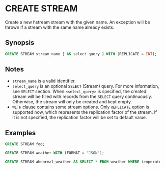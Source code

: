 CREATE STREAM
=============

Create a new hstream stream with the given name. An exception will be thrown if a stream with the same name already exists.

## Synopsis

```sql
CREATE STREAM stream_name [ AS select_query ] WITH (REPLICATE = INT);
```

## Notes

- `stream_name` is a valid identifier.
- `select_query` is an optional `SELECT` (Stream) query. For more information, see `SELECT` section. When `<select_query>` is specified, the created stream will be filled with records from the `SELECT` query continuously. Otherwise, the stream will only be created and kept empty.
- `WITH` clause contains some stream options. Only `REPLICATE` option is supported now, which represents the replication factor of the stream. If it is not specified, the replication factor will be set to default value.

## Examples

```sql
CREATE STREAM foo;

CREATE STREAM weather WITH (FORMAT = "JSON");

CREATE STREAM abnormal_weather AS SELECT * FROM weather WHERE temperature > 30 AND humidity > 80 EMIT CHANGES;
```
